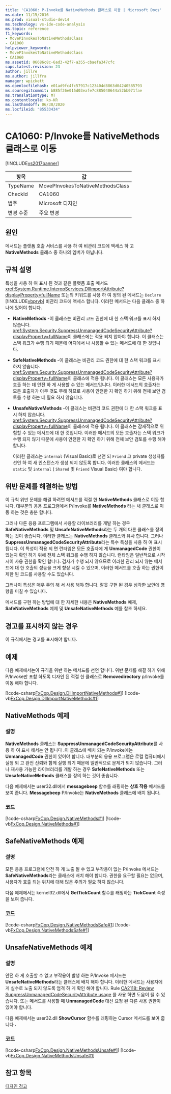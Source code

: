 ```yaml
---
title: 'CA1060: P-Invoke를 NativeMethods 클래스로 이동 | Microsoft Docs'
ms.date: 11/15/2016
ms.prod: visual-studio-dev14
ms.technology: vs-ide-code-analysis
ms.topic: reference
f1_keywords:
- MovePInvokesToNativeMethodsClass
- CA1060
helpviewer_keywords:
- MovePInvokesToNativeMethodsClass
- CA1060
ms.assetid: 06686c8c-6ad3-42f7-a355-cbaefa347cfc
caps.latest.revision: 23
author: jillre
ms.author: jillfra
manager: wpickett
ms.openlocfilehash: e01ad9fc4fc57917c123404d8863d04240585793
ms.sourcegitcommit: b885f26e015d03eafe7c885040644a52bb071fae
ms.translationtype: MT
ms.contentlocale: ko-KR
ms.lasthandoff: 06/30/2020
ms.locfileid: "85533434"
---
```

# <a name="ca1060-move-pinvokes-to-nativemethods-class"></a>CA1060: P/Invoke를 NativeMethods 클래스로 이동
[!INCLUDE[vs2017banner](../includes/vs2017banner.md)]

|항목|값|
|-|-|
|TypeName|MovePInvokesToNativeMethodsClass|
|CheckId|CA1060|
|범주|Microsoft 디자인|
|변경 수준|주요 변경|

## <a name="cause"></a>원인
 메서드는 플랫폼 호출 서비스를 사용 하 여 비관리 코드에 액세스 하 고 **NativeMethods** 클래스 중 하나의 멤버가 아닙니다.

## <a name="rule-description"></a>규칙 설명
 특성을 사용 하 여 표시 된 것과 같은 플랫폼 호출 메서드 <xref:System.Runtime.InteropServices.DllImportAttribute?displayProperty=fullName> 또는의 키워드를 사용 하 여 정의 된 메서드는 `Declare` [!INCLUDE[vbprvb](../includes/vbprvb-md.md)] 비관리 코드에 액세스 합니다. 이러한 메서드는 다음 클래스 중 하나에 있어야 합니다.

- **NativeMethods** -이 클래스는 비관리 코드 권한에 대 한 스택 워크를 표시 하지 않습니다. <xref:System.Security.SuppressUnmanagedCodeSecurityAttribute?displayProperty=fullName>이 클래스에는 적용 되지 않아야 합니다. 이 클래스는 스택 워크가 수행 되기 때문에 어디에서 나 사용할 수 있는 메서드에 대 한 것입니다.

- **SafeNativeMethods** -이 클래스는 비관리 코드 권한에 대 한 스택 워크를 표시 하지 않습니다. <xref:System.Security.SuppressUnmanagedCodeSecurityAttribute?displayProperty=fullName>이 클래스에 적용 됩니다. 이 클래스는 모든 사용자가 호출 하는 데 안전 하 게 사용할 수 있는 메서드입니다. 이러한 메서드의 호출자는 모든 호출자가 아무 것도 무해 하므로 사용이 안전한 지 확인 하기 위해 전체 보안 검토를 수행 하는 데 필요 하지 않습니다.

- **UnsafeNativeMethods** -이 클래스는 비관리 코드 권한에 대 한 스택 워크를 표시 하지 않습니다. <xref:System.Security.SuppressUnmanagedCodeSecurityAttribute?displayProperty=fullName>이 클래스에 적용 됩니다. 이 클래스는 잠재적으로 위험할 수 있는 메서드에 대 한 것입니다. 이러한 메서드의 모든 호출자는 스택 워크가 수행 되지 않기 때문에 사용이 안전한 지 확인 하기 위해 전체 보안 검토를 수행 해야 합니다.

  이러한 클래스는 `internal` (Visual Basic)로 선언 되 `Friend` 고 private 생성자를 선언 하 여 새 인스턴스가 생성 되지 않도록 합니다. 이러한 클래스의 메서드는 `static` 및 `internal` ( `Shared` 및 `Friend` Visual Basic) 여야 합니다.

## <a name="how-to-fix-violations"></a>위반 문제를 해결하는 방법
 이 규칙 위반 문제를 해결 하려면 메서드를 적절 한 **NativeMethods** 클래스로 이동 합니다. 대부분의 응용 프로그램에서 P/Invoke를 **NativeMethods** 라는 새 클래스로 이동 하는 것은 충분 합니다.

 그러나 다른 응용 프로그램에서 사용할 라이브러리를 개발 하는 경우 **SafeNativeMethods** 및 **UnsafeNativeMethods**라는 두 개의 다른 클래스를 정의 하는 것이 좋습니다. 이러한 클래스는 **NativeMethods** 클래스와 유사 합니다. 그러나 **SuppressUnmanagedCodeSecurityAttribute**라는 특수 특성을 사용 하 여 표시 됩니다. 이 특성이 적용 되 면 런타임은 모든 호출자에 게 **UnmanagedCode** 권한이 있는지 확인 하기 위해 전체 스택 워크를 수행 하지 않습니다. 런타임은 일반적으로 시작 시이 사용 권한을 확인 합니다. 검사가 수행 되지 않으므로 이러한 관리 되지 않는 메서드에 대 한 호출의 성능을 크게 향상 시킬 수 있으며, 이러한 메서드를 호출 하는 권한이 제한 된 코드를 사용할 수도 있습니다.

 그러나이 특성은 매우 주의 해 서 사용 해야 합니다. 잘못 구현 된 경우 심각한 보안에 영향을 미칠 수 있습니다.

 메서드를 구현 하는 방법에 대 한 자세한 내용은 **NativeMethods** 예제, **SafeNativeMethods** 예제 및 **UnsafeNativeMethods** 예를 참조 하세요.

## <a name="when-to-suppress-warnings"></a>경고를 표시하지 않는 경우
 이 규칙에서는 경고를 표시해야 합니다.

## <a name="example"></a>예제
 다음 예제에서는이 규칙을 위반 하는 메서드를 선언 합니다. 위반 문제를 해결 하기 위해 P/Invoke만 포함 하도록 디자인 된 적절 한 클래스로 **Removedirectory** p/Invoke를 이동 해야 합니다.

 [!code-csharp[FxCop.Design.DllImportNativeMethods#1](../snippets/csharp/VS_Snippets_CodeAnalysis/FxCop.Design.DllImportNativeMethods/cs/FxCop.Design.DllImportNativeMethods.cs#1)]
 [!code-vb[FxCop.Design.DllImportNativeMethods#1](../snippets/visualbasic/VS_Snippets_CodeAnalysis/FxCop.Design.DllImportNativeMethods/vb/FxCop.Design.DllImportNativeMethods.vb#1)]

## <a name="nativemethods-example"></a>NativeMethods 예제

### <a name="description"></a>설명
 **NativeMethods** 클래스는 **SuppressUnmanagedCodeSecurityAttribute**를 사용 하 여 표시 해서는 안 됩니다 .이 클래스에 배치 되는 P/invoke에는 **UnmanagedCode** 권한이 있어야 합니다. 대부분의 응용 프로그램은 로컬 컴퓨터에서 실행 되 고 완전 신뢰와 함께 실행 되기 때문에 일반적으로 문제가 되지 않습니다. 그러나 재사용 가능한 라이브러리를 개발 하는 경우 **SafeNativeMethods** 또는 **UnsafeNativeMethods** 클래스를 정의 하는 것이 좋습니다.

 다음 예제에서는 user32.dll에서 **messagebeep** 함수를 래핑하는 **상호 작용** 메서드를 보여 줍니다. **Messagebeep** P/Invoke는 **NativeMethods** 클래스에 배치 됩니다.

### <a name="code"></a>코드
 [!code-csharp[FxCop.Design.NativeMethods#1](../snippets/csharp/VS_Snippets_CodeAnalysis/FxCop.Design.NativeMethods/cs/FxCop.Design.NativeMethods.cs#1)]
 [!code-vb[FxCop.Design.NativeMethods#1](../snippets/visualbasic/VS_Snippets_CodeAnalysis/FxCop.Design.NativeMethods/vb/FxCop.Design.NativeMethods.vb#1)]

## <a name="safenativemethods-example"></a>SafeNativeMethods 예제

### <a name="description"></a>설명
 모든 응용 프로그램에 안전 하 게 노출 될 수 있고 부작용이 없는 P/Invoke 메서드는 **SafeNativeMethods**라는 클래스에 배치 해야 합니다. 권한을 요구할 필요는 없으며, 사용자가 호출 되는 위치에 대해 많은 주의가 필요 하지 않습니다.

 다음 예제에서는 kernel32.dll에서 **GetTickCount** 함수를 래핑하는 **TickCount** 속성을 보여 줍니다.

### <a name="code"></a>코드
 [!code-csharp[FxCop.Design.NativeMethodsSafe#1](../snippets/csharp/VS_Snippets_CodeAnalysis/FxCop.Design.NativeMethodsSafe/cs/FxCop.Design.NativeMethodsSafe.cs#1)]
 [!code-vb[FxCop.Design.NativeMethodsSafe#1](../snippets/visualbasic/VS_Snippets_CodeAnalysis/FxCop.Design.NativeMethodsSafe/vb/FxCop.Design.NativeMethodsSafe.vb#1)]

## <a name="unsafenativemethods-example"></a>UnsafeNativeMethods 예제

### <a name="description"></a>설명
 안전 하 게 호출할 수 없고 부작용이 발생 하는 P/Invoke 메서드는 **UnsafeNativeMethods**라는 클래스에 배치 해야 합니다. 이러한 메서드는 사용자에 게 실수로 노출 되지 않도록 엄격 하 게 확인 해야 합니다. Rule [CA2118: Review SuppressUnmanagedCodeSecurityAttribute usage](../code-quality/ca2118-review-suppressunmanagedcodesecurityattribute-usage.md) 를 사용 하면 도움이 될 수 있습니다. 또는 메서드를 사용할 때 **UnmanagedCode** 대신 요청 된 다른 사용 권한이 있어야 합니다.

 다음 예제에서는 user32.dll **ShowCursor** 함수를 래핑하는 Cursor 메서드를 보여 줍니다 **.**

### <a name="code"></a>코드
 [!code-csharp[FxCop.Design.NativeMethodsUnsafe#1](../snippets/csharp/VS_Snippets_CodeAnalysis/FxCop.Design.NativeMethodsUnsafe/cs/FxCop.Design.NativeMethodsUnsafe.cs#1)]
 [!code-vb[FxCop.Design.NativeMethodsUnsafe#1](../snippets/visualbasic/VS_Snippets_CodeAnalysis/FxCop.Design.NativeMethodsUnsafe/vb/FxCop.Design.NativeMethodsUnsafe.vb#1)]

## <a name="see-also"></a>참고 항목
 [디자인 경고](../code-quality/design-warnings.md)
